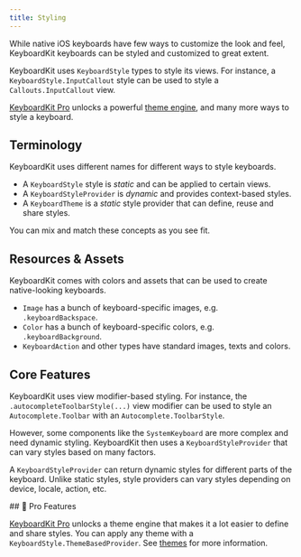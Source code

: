 ```yaml
---
title: Styling
---
```


While native iOS keyboards have few ways to customize the look and feel, KeyboardKit keyboards can be styled and customized to great extent.

KeyboardKit uses ``KeyboardStyle`` types to style its views. For instance, a ``KeyboardStyle.InputCallout`` style can be used to style a ``Callouts.InputCallout`` view.

[KeyboardKit Pro][Pro] unlocks a powerful [theme engine](#pro), and many more ways to style a keyboard.


## Terminology

KeyboardKit uses different names for different ways to style keyboards. 

* A ``KeyboardStyle`` style is *static* and can be applied to certain views.
* A ``KeyboardStyleProvider`` is *dynamic* and provides context-based styles.
* A ``KeyboardTheme`` is a *static* style provider that can define, reuse and share styles.

You can mix and match these concepts as you see fit.


## Resources & Assets

KeyboardKit comes with colors and assets that can be used to create native-looking keyboards.

* `Image` has a bunch of keyboard-specific images, e.g. `.keyboardBackspace`.
* `Color` has a bunch of keyboard-specific colors, e.g. `.keyboardBackground`.
* ``KeyboardAction`` and other types have standard images, texts and colors.


## Core Features

KeyboardKit uses view modifier-based styling. For instance, the `.autocompleteToolbarStyle(...)` view modifier can be used to style an `Autocomplete.Toolbar` with an `Autocomplete.ToolbarStyle`.

However, some components like the `SystemKeyboard` are more complex and need dynamic styling. KeyboardKit then uses a `KeyboardStyleProvider` that can vary styles based on many factors.

A ``KeyboardStyleProvider`` can return dynamic styles for different parts of the keyboard. Unlike static styles, style providers can vary styles depending on device, locale, action, etc.


<a name="pro">
## 👑 Pro Features

[KeyboardKit Pro][Pro] unlocks a theme engine that makes it a lot easier to define and share styles. You can apply any theme with a `KeyboardStyle.ThemeBasedProvider`. See [themes](/features/themes) for more information.


[Pro]: /pro